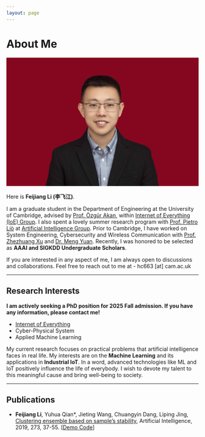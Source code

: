 ```yaml
---
layout: page
---
```


# About Me

<img src="https://github.com/FeijiangLi/FeijiangLi.github.io/blob/main/feijiangli.jpg?raw=true" class="floatpic">

Here is **Feijiang Li (李飞江)**.<br>

I am a graduate student in the Department of Engineering at the University of Cambridge, advised by [Prof. Özgür Akan](https://ioe.eng.cam.ac.uk/directory/akan), within [Internet of Everything (IoE) Group](https://ioe.eng.cam.ac.uk/). I also spent a lovely summer research program with [Prof. Pietro Liò](https://www.cl.cam.ac.uk/~pl219/) at [Artificial Intelligence Group](https://www.cl.cam.ac.uk/research/ai/). Prior to Cambridge,  I have worked on System Engineering, Cybersecurity and Wireless Communication with [Prof. Zhezhuang Xu](https://scholar.google.com.hk/citations?user=iZ7LQRkAAAAJ&hl=zh-CN) and [Dr. Meng Yuan](https://myuan27.github.io/). Recently, I was honored to be selected as **AAAI and SIGKDD Undergraduate Scholars**.<br>

If you are interested in any aspect of me, I am always open to discussions and collaborations. Feel free to reach out to me at - hc663 [at] cam.ac.uk

---

## Research Interests

**I am actively seeking a PhD position for 2025 Fall admission. If you have any information, please contact me!**

- [Internet of Everything](https://scholar.google.com/citations?view_op=search_authors&hl=zh-CN&mauthors=label:internet_of_everything)
- Cyber-Physical System
- Applied Machine Learning

My current research focuses on practical problems that artificial intelligence faces in real life. My interests are on the **Machine Learning** and its applications in **Industrial IoT**. In a word, advanced technologies like ML and IoT positively influence the life of everybody.  I wish to devote my talent to this meaningful cause and bring well-being to society.

---

## Publications
- **Feijiang Li**, Yuhua Qian*, Jieting Wang, Chuangyin Dang, Liping Jing, [Clustering ensemble based on sample’s stability](https://www.sciencedirect.com/science/article/pii/S0004370218301553), Artificial Intelligence, 2019, 273, 37-55. [[Demo Code](https://github.com/FeijiangLi/Clustering-ensemble-based-on-sample-stability)]
